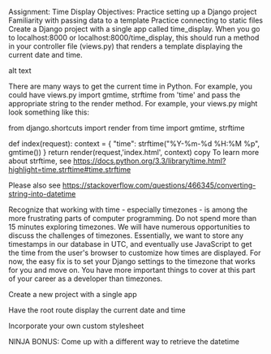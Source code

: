 Assignment: Time Display
Objectives:
Practice setting up a Django project
Familiarity with passing data to a template
Practice connecting to static files
Create a Django project with a single app called time_display. When you go to localhost:8000 or localhost:8000/time_display, this should run a method in your controller file (views.py) that renders a template displaying the current date and time.

alt text

There are many ways to get the current time in Python. For example, you could have views.py import gmtime, strftime from 'time' and pass the appropriate string to the render method. For example, your views.py might look something like this:

from django.shortcuts import render
from time import gmtime, strftime
    
def index(request):
    context = {
        "time": strftime("%Y-%m-%d %H:%M %p", gmtime())
    }
    return render(request,'index.html', context)
copy
To learn more about strftime, see https://docs.python.org/3.3/library/time.html?highlight=time.strftime#time.strftime

Please also see https://stackoverflow.com/questions/466345/converting-string-into-datetime

Recognize that working with time - especially timezones - is among the more frustrating parts of computer programming. Do not spend more than 15 minutes exploring timezones. We will have numerous opportunities to discuss the challenges of timezones. Essentially, we want to store any timestamps in our database in UTC, and eventually use JavaScript to get the time from the user's browser to customize how times are displayed. For now, the easy fix is to set your Django settings to the timezone that works for you and move on. You have more important things to cover at this part of your career as a developer than timezones.

Create a new project with a single app

Have the root route display the current date and time

Incorporate your own custom stylesheet

NINJA BONUS: Come up with a different way to retrieve the datetime